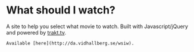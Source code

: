 What should I watch?
====

A site to help you select what movie to watch. Built with Javascript/jQuery and powered by [trakt.tv](http://trakt.tv).
```
Available [here](http://da.vidhallberg.se/wsiw).
